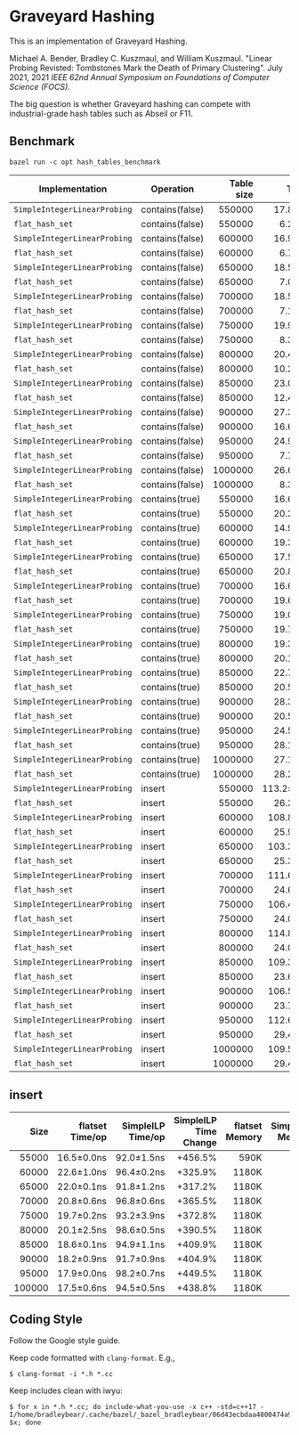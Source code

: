 # Graveyard Hashing

This is an implementation of Graveyard Hashing.

Michael A. Bender, Bradley C. Kuszmaul, and William Kuszmaul.  "Linear Probing
Revisted: Tombstones Mark the Death of Primary Clustering".  July 2021, 2021
*IEEE 62nd Annual Symposium on Foundations of Computer Science (FOCS)*.

The big question is whether Graveyard hashing can compete with industrial-grade
hash tables such as Abseil or F11.

## Benchmark

```shell
bazel run -c opt hash_tables_benchmark
```

|Implementation|Operation|Table size|Time/op|Memory Utilization|
|--------------|---------|---------:|------:|-----------------:|
|`SimpleIntegerLinearProbing`|contains(false)|550000|17.8±4.3ns|83.4%|
|`flat_hash_set`|contains(false)|550000|6.2±3.2ns|46.6%|
|`SimpleIntegerLinearProbing`|contains(false)|600000|16.9±4.6ns|78.0%|
|`flat_hash_set`|contains(false)|600000|6.7±3.1ns|50.9%|
|`SimpleIntegerLinearProbing`|contains(false)|650000|18.5±3.5ns|84.5%|
|`flat_hash_set`|contains(false)|650000|7.0±3.4ns|55.1%|
|`SimpleIntegerLinearProbing`|contains(false)|700000|18.5±4.4ns|78.0%|
|`flat_hash_set`|contains(false)|700000|7.1±3.4ns|59.3%|
|`SimpleIntegerLinearProbing`|contains(false)|750000|19.9±3.9ns|83.6%|
|`flat_hash_set`|contains(false)|750000|8.3±3.6ns|63.6%|
|`SimpleIntegerLinearProbing`|contains(false)|800000|20.4±3.4ns|76.4%|
|`flat_hash_set`|contains(false)|800000|10.2±3.8ns|67.8%|
|`SimpleIntegerLinearProbing`|contains(false)|850000|23.0±2.8ns|81.2%|
|`flat_hash_set`|contains(false)|850000|12.4±2.9ns|72.1%|
|`SimpleIntegerLinearProbing`|contains(false)|900000|27.3±6.9ns|86.0%|
|`flat_hash_set`|contains(false)|900000|16.6±2.9ns|76.3%|
|`SimpleIntegerLinearProbing`|contains(false)|950000|24.9±2.0ns|77.8%|
|`flat_hash_set`|contains(false)|950000|7.7±2.4ns|40.3%|
|`SimpleIntegerLinearProbing`|contains(false)|1000000|26.6±1.9ns|81.9%|
|`flat_hash_set`|contains(false)|1000000|8.3±2.1ns|42.4%|
|`SimpleIntegerLinearProbing`|contains(true)|550000|16.6±0.4ns|83.4%|
|`flat_hash_set`|contains(true)|550000|20.2±3.6ns|46.6%|
|`SimpleIntegerLinearProbing`|contains(true)|600000|14.9±0.3ns|78.0%|
|`flat_hash_set`|contains(true)|600000|19.3±2.4ns|50.9%|
|`SimpleIntegerLinearProbing`|contains(true)|650000|17.5±0.5ns|84.5%|
|`flat_hash_set`|contains(true)|650000|20.8±6.0ns|55.1%|
|`SimpleIntegerLinearProbing`|contains(true)|700000|16.6±0.8ns|78.0%|
|`flat_hash_set`|contains(true)|700000|19.6±1.9ns|59.3%|
|`SimpleIntegerLinearProbing`|contains(true)|750000|19.0±0.6ns|83.6%|
|`flat_hash_set`|contains(true)|750000|19.7±1.9ns|63.6%|
|`SimpleIntegerLinearProbing`|contains(true)|800000|19.3±2.0ns|76.4%|
|`flat_hash_set`|contains(true)|800000|20.1±1.8ns|67.8%|
|`SimpleIntegerLinearProbing`|contains(true)|850000|22.7±2.6ns|81.2%|
|`flat_hash_set`|contains(true)|850000|20.5±1.4ns|72.1%|
|`SimpleIntegerLinearProbing`|contains(true)|900000|28.3±3.7ns|86.0%|
|`flat_hash_set`|contains(true)|900000|20.5±1.5ns|76.3%|
|`SimpleIntegerLinearProbing`|contains(true)|950000|24.5±2.0ns|77.8%|
|`flat_hash_set`|contains(true)|950000|28.1±1.1ns|40.3%|
|`SimpleIntegerLinearProbing`|contains(true)|1000000|27.1±1.0ns|81.9%|
|`flat_hash_set`|contains(true)|1000000|28.2±1.3ns|42.4%|
|`SimpleIntegerLinearProbing`|insert|550000|113.2±15.6ns|83.4%|
|`flat_hash_set`|insert|550000|26.3±1.6ns|46.6%|
|`SimpleIntegerLinearProbing`|insert|600000|108.8±3.7ns|78.0%|
|`flat_hash_set`|insert|600000|25.9±0.9ns|50.9%|
|`SimpleIntegerLinearProbing`|insert|650000|103.3±2.9ns|84.5%|
|`flat_hash_set`|insert|650000|25.3±0.7ns|55.1%|
|`SimpleIntegerLinearProbing`|insert|700000|111.6±3.5ns|78.0%|
|`flat_hash_set`|insert|700000|24.6±0.6ns|59.3%|
|`SimpleIntegerLinearProbing`|insert|750000|106.4±2.5ns|83.6%|
|`flat_hash_set`|insert|750000|24.0±0.5ns|63.6%|
|`SimpleIntegerLinearProbing`|insert|800000|114.8±3.3ns|76.4%|
|`flat_hash_set`|insert|800000|24.0±0.6ns|67.8%|
|`SimpleIntegerLinearProbing`|insert|850000|109.3±2.4ns|81.2%|
|`flat_hash_set`|insert|850000|23.6±2.4ns|72.1%|
|`SimpleIntegerLinearProbing`|insert|900000|106.5±6.2ns|86.0%|
|`flat_hash_set`|insert|900000|23.7±2.2ns|76.3%|
|`SimpleIntegerLinearProbing`|insert|950000|112.6±2.6ns|77.8%|
|`flat_hash_set`|insert|950000|29.4±0.4ns|40.3%|
|`SimpleIntegerLinearProbing`|insert|1000000|109.5±3.6ns|81.9%|
|`flat_hash_set`|insert|1000000|29.4±1.2ns|42.4%|

## insert

|Size|flatset Time/op|SimpleILP Time/op|SimpleILP Time Change|flatset Memory|SimpleILP Memory|SimpleILP Memory Change|
|---:|------:|---:|---:|---:|---:|---:|
|55000|16.5±0.0ns|92.0±1.5ns|+456.5%|590K|522K|-11.4%|
|60000|22.6±1.0ns|96.4±0.2ns|+325.9%|1180K|609K|-48.3%|
|65000|22.0±0.1ns|91.8±1.2ns|+317.2%|1180K|609K|-48.3%|
|70000|20.8±0.6ns|96.8±0.6ns|+365.5%|1180K|711K|-39.7%|
|75000|19.7±0.2ns|93.2±3.9ns|+372.8%|1180K|711K|-39.7%|
|80000|20.1±2.5ns|98.6±0.5ns|+390.5%|1180K|829K|-29.7%|
|85000|18.6±0.1ns|94.9±1.1ns|+409.9%|1180K|829K|-29.7%|
|90000|18.2±0.9ns|91.7±0.9ns|+404.9%|1180K|829K|-29.7%|
|95000|17.9±0.0ns|98.2±0.7ns|+449.5%|1180K|968K|-18.0%|
|100000|17.5±0.6ns|94.5±0.5ns|+438.8%|1180K|968K|-18.0%|

## Coding Style

Follow the Google style guide.

Keep code formatted with `clang-format`.  E.g.,
```shell
$ clang-format -i *.h *.cc
```

Keep includes clean with iwyu:

```shell
$ for x in *.h *.cc; do include-what-you-use -x c++ -std=c++17 -I/home/bradleybear/.cache/bazel/_bazel_bradleybear/06d43ecbdaa4800474a92f4f59e8b2b3/external/com_google_absl/ $x; done
```
